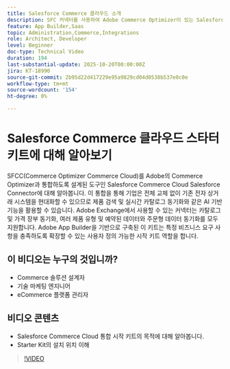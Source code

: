 ```yaml
---
title: Salesforce Commerce 클라우드 소개
description: SFC 커넥터를 사용하여 Adobe Commerce Optimizer이 있는 Salesforce Commerce Cloud에 대해 알아봅니다.
feature: App Builder,Saas
topic: Administration,Commerce,Integrations
role: Architect, Developer
level: Beginner
doc-type: Technical Video
duration: 194
last-substantial-update: 2025-10-20T00:00:00Z
jira: KT-18990
source-git-commit: 2b95d22d417229e95a9829cd04d0538b537e0c0e
workflow-type: tm+mt
source-wordcount: '154'
ht-degree: 0%

---
```



# Salesforce Commerce 클라우드 스타터 키트에 대해 알아보기

SFCC(Commerce Optimizer Commerce Cloud)를 Adobe의 Commerce Optimizer과 통합하도록 설계된 도구인 Salesforce Commerce Cloud Salesforce Connector에 대해 알아봅니다. 이 통합을 통해 기업은 전체 교체 없이 기존 전자 상거래 시스템을 현대화할 수 있으므로 제품 검색 및 실시간 카탈로그 동기화와 같은 AI 기반 기능을 활용할 수 있습니다. Adobe Exchange에서 사용할 수 있는 커넥터는 카탈로그 및 가격 장부 동기화, 여러 제품 유형 및 예약된 데이터와 주문형 데이터 동기화를 모두 지원합니다. Adobe App Builder을 기반으로 구축된 이 키트는 특정 비즈니스 요구 사항을 충족하도록 확장할 수 있는 사용자 정의 가능한 시작 키트 역할을 합니다.

## 이 비디오는 누구의 것입니까?

* Commerce 솔루션 설계자
* 기술 마케팅 엔지니어
* eCommerce 플랫폼 관리자

## 비디오 콘텐츠

* Salesforce Commerce Cloud 통합 시작 키트의 목적에 대해 알아봅니다.
* Starter Kit의 설치 위치 이해

>[!VIDEO](https://video.tv.adobe.com/v/3476013?learn=on)

